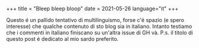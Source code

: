 +++
title = "Bleep bleep bloop"
date = 2021-05-26
language="it"
+++

Questo é un pallido tentativo di multilinguismo, forse c'é spazio (e spero interesse) che qualche contenuto di sto blog sia in italiano.
Intanto testiamo che i commenti in italiano finiscano su un'altra issue di GH và.
P.s. il titolo di questo post é dedicato al mio sardo preferito.
